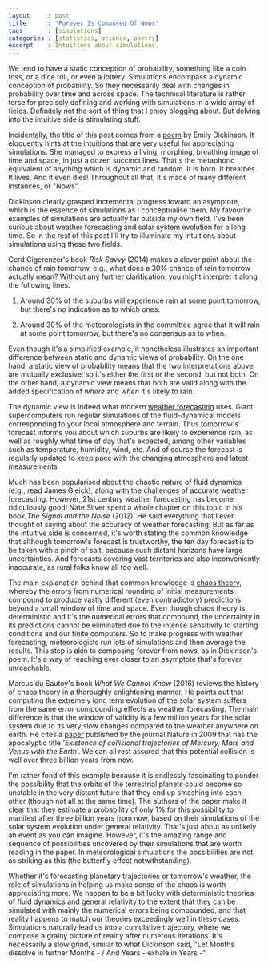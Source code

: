 ```yaml
---
layout     : post
title      : "Forever Is Composed Of Nows"
tags       : [simulations]
categories : [statistics, science, poetry]
excerpt    : Intuitions about simulations.
---
```



We tend to have a static conception of probability, something like a coin toss,
or a dice roll, or even a lottery. Simulations encompass a dynamic conception
of probability. So they necessarily deal with changes in probability over time
and across space. The technical literature is rather terse for precisely
defining and working with simulations in a wide array of fields. Definitely not
the sort of thing that I enjoy blogging about. But delving into the intuitive
side is stimulating stuff.

Incidentally, the title of this post comes from a [poem][emilypoem] by Emily
Dickinson. It eloquently hints at the intuitions that are very useful for
appreciating simulations. She managed to express a living, morphing, breathing
image of time and space, in just a dozen succinct lines. That's the metaphoric
equivalent of anything which is dynamic and random. It is born. It breathes. It
lives. And it even dies! Throughout all that, it's made of many different
instances, or "Nows".

Dickinson clearly grasped incremental progress toward an asymptote, which is
the essence of simulations as I conceptualise them. My favourite examples of
simulations are actually far outside my own field. I've been curious about
weather forecasting and solar system evolution for a long time. So in the rest
of this post I'll try to illuminate my intuitions about simulations using these
two fields.

[emilypoem]: https://www.poetryfoundation.org/poems/52202/forever-is-composed-of-nows-690

Gerd Gigerenzer's book *Risk Savvy* (2014) makes a clever point about the
chance of rain tomorrow, e.g., what does a 30% chance of rain tomorrow actually
mean? Without any further clarification, you might interpret it along the
following lines.

1. Around 30% of the suburbs will experience rain at some point tomorrow, but
there's no indication as to which ones.

2. Around 30% of the meteorologists in the committee agree that it will rain at
some point tomorrow, but there's no consensus as to when.

Even though it's a simplified example, it nonetheless illustrates an important
difference between static and dynamic views of probability. On the one hand, a
static view of probability means that the two interpretations above are
mutually exclusive: so it's either the first or the second, but not both. On
the other hand, a dynamic view means that both are valid along with the added
specification of *where* and *when* it's likely to rain.

The dynamic view is indeed what modern [weather forecasting][weatherlink]
uses. Giant supercomputers run regular simulations of the fluid-dynamical
models corresponding to your local atmosphere and terrain. Thus tomorrow's
forecast informs you about which suburbs are likely to experience rain, as well
as roughly what time of day that's expected, among other variables such as
temperature, humidity, wind, etc. And of course the forecast is regularly
updated to keep pace with the changing atmosphere and latest measurements.

[weatherlink]: https://en.wikipedia.org/wiki/Weather_forecasting

Much has been popularised about the chaotic nature of fluid dynamics (e.g.,
read James Gleick), along with the challenges of accurate weather
forecasting. However, 21st century weather forecasting has become ridiculously
good!  Nate Silver spent a whole chapter on this topic in his book *The Signal
and the Noise* (2012). He said everything that I ever thought of saying about
the accuracy of weather forecasting. But as far as the intuitive side is
concerned, it's worth stating the common knowledge that although tomorrow's
forecast is trustworthy, the ten day forecast is to be taken with a pinch of
salt, because such distant horizons have large uncertainties. And forecasts
covering vast territories are also inconveniently inaccurate, as rural folks
know all too well.

The main explanation behind that common knowledge is [chaos theory][chaoslink],
whereby the errors from numerical rounding of initial measurements compound to
produce vastly different (even contradictory) predictions beyond a small window
of time and space. Even though chaos theory is deterministic and it's the
numerical errors that compound, the uncertainty in its predictions cannot be
eliminated due to the intense sensitivity to starting conditions and our finite
computers. So to make progress with weather forecasting, meteorologists run
lots of simulations and then average the results. This step is akin to
composing forever from nows, as in Dickinson's poem. It's a way of reaching
ever closer to an asymptote that's forever unreachable.

[chaoslink]: https://en.wikipedia.org/wiki/Chaos_theory

Marcus du Sautoy's book *What We Cannot Know* (2016) reviews the history of
chaos theory in a thoroughly enlightening manner. He points out that computing
the extremely long term evolution of the solar system suffers from the same
error compounding effects as weather forecasting. The main difference is that
the window of validity is a few million years for the solar system due to its
very slow changes compared to the weather anywhere on earth. He cites a
[paper][collidelink] published by the journal Nature in 2009 that has the
apocalyptic title '*Existence of collisional trajectories of Mercury, Mars and
Venus with the Earth*'. We can all rest assured that this potential collision
is well over three billion years from now.

[collidelink]: https://www.nature.com/articles/nature08096

I'm rather fond of this example because it is endlessly fascinating to ponder
the possibility that the orbits of the terrestrial planets could become so
unstable in the very distant future that they end up smashing into each other
(though not all at the same time). The authors of the paper make it clear that
they estimate a probability of only 1% for this possibility to manifest after
three billion years from now, based on their simulations of the solar system
evolution under general relativity. That's just about as unlikely an event as
you can imagine. However, it's the amazing range and sequence of possibilities
uncovered by their simulations that are worth reading in the paper. In
meteorological simulations the possibilities are not as striking as this (the
butterfly effect notwithstanding).

Whether it's forecasting planetary trajectories or tomorrow's weather, the role
of simulations in helping us make sense of the chaos is worth appreciating
more. We happen to be a bit lucky with deterministic theories of fluid dynamics
and general relativity to the extent that they can be simulated with mainly the
numerical errors being compounded, and that reality happens to match our
theories exceedingly well in these cases. Simulations naturally lead us into a
cumulative trajectory, where we compose a grainy picture of reality after
numerous iterations. It's necessarily a slow grind, similar to what Dickinson
said, "Let Months dissolve in further Months - / And Years - exhale in Years
-".
